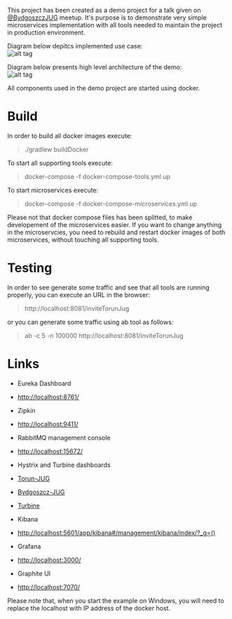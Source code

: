 This project has been created as a demo project for a talk given on [@BydgoszczJUG](https://twitter.com/BydgoszczJUG) meetup. It's purpose is to demonstrate very simple microservices implementation with all tools needed to maintain the project in production environment.

Diagram below depitcs implemented use case:<br />
![alt tag](https://github.com/vachacz/bydgoszcz-jug-microservices/blob/master/img/flow.png?raw=true)

Diagram below presents high level architecture of the demo:<br />
![alt tag](https://github.com/vachacz/bydgoszcz-jug-microservices/blob/master/img/arch.png?raw=true)

All components used in the demo project are started using docker.

# Build

In order to build all docker images execute:
> ./gradlew buildDocker

To start all supporting tools execute:
> docker-compose -f docker-compose-tools.yml up

To start microservices execute:
> docker-compose -f docker-compose-microservices.yml up

Please not that docker compose files has been splitted, to make developement of the microservices easier. If you want to change anything in the microservcies, you need to rebuild and restart docker images of both microservices, without touching all supporting tools.

# Testing

In order to see generate some traffic and see that all tools are running properly, you can execute an URL in the browser:

> http://localhost:8081/inviteTorunJug

or you can generate some traffic using ab tool as follows:

> ab -c 5 -n 100000 http://localhost:8081/inviteTorunJug

# Links

+ Eureka Dashboard
 + <http://localhost:8761/>

+ Zipkin
 + <http://localhost:9411/>

+ RabbitMQ management console
 + <http://localhost:15672/>

+ Hystrix and Turbine dashboards
 + [Torun-JUG](http://localhost:8082/hystrix/monitor?stream=http%3A%2F%2Fservice-torun-jug%3A8080%2Fhystrix.stream)
 + [Bydgoszcz-JUG](http://localhost:8081/hystrix/monitor?stream=http%3A%2F%2Fservice-bydgoszcz-jug%3A8080%2Fhystrix.stream)
 + [Turbine](http://localhost:9090/hystrix/monitor?stream=http%3A%2F%2Fservice-turbine%3A8080%2Fturbine.stream)

+ Kibana
 + <http://localhost:5601/app/kibana#/management/kibana/index/?_g=()>

+ Grafana
 + <http://localhost:3000/>

+ Graphite UI
 + <http://localhost:7070/>
 
 Please note that, when you start the example on Windows, you will need to replace the localhost with IP address of the docker host.

